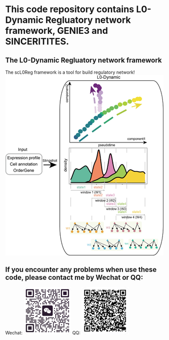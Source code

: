 # This code repository contains L0-Dynamic Regluatory network framework, GENIE3 and SINCERITITES.
## The L0-Dynamic Regluatory network framework
The scL0Reg framework is a tool for build regulatory network!<br/>
<img src="https://github.com/mengxu98/scGRN-L0/blob/master/workflow/DynamicGRNPipe_pipeline.png" width="500" alt="QQ"/><br/>

## If you encounter any problems when use these code, please contact me by Wechat or QQ: 
Wechat: <img src="https://github.com/mengxu98/scGRN-L0/blob/master/contact/Wechat.jpg" width="150" height="150" alt="Wechat"/> QQ: <img src="https://github.com/mengxu98/scGRN-L0/blob/master/contact/QQ.PNG" width="150" height="150" alt="QQ"/><br/>
